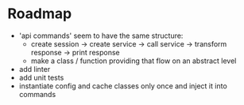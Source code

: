 # Roadmap

- 'api commands' seem to have the same structure:
  - create session -> create service -> call service -> transform response -> print response
  - make a class / function providing that flow on an abstract level
- add linter
- add unit tests
- instantiate config and cache classes only once and inject it into commands
